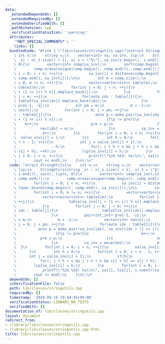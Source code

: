 ```yaml
---
data:
  _extendedDependsOn: []
  _extendedRequiredBy: []
  _extendedVerifiedWith: []
  _pathExtension: cpp
  _verificationStatusIcon: ':warning:'
  attributes:
    '*NOT_SPECIAL_COMMENTS*': ''
    links: []
  bundledCode: "#line 1 \"lib/classes/stringutils.cpp\"\nstruct StringUtils{\n   \
    \ int n;\n    string s;\n    vector<int> sa, sa_inv, lcp;\n    StringUtils(string\
    \ _s) : n(_s.size() + 1), s(_s + \"$\"), sa_inv(s.begin(), s.end()), sa(n), lcp(n,\
    \ 0){\n        vector<int> comp(sa_inv);\n        sort(comp.begin(), comp.end());\n\
    \        comp.erase(unique(comp.begin(), comp.end()), comp.end());\n        for(int\
    \ i = 0; i < n; ++i)\n            sa_inv[i] = distance(comp.begin(), lower_bound(comp.begin(),\
    \ comp.end(), sa_inv[i]));\n\n        int m = comp.size();\n        for(int i\
    \ = 0; m != n; ++i){\n            vector<vector<int>> table(m);\n            vector<vector<int>>\
    \ table2(m);\n            for(int j = 0; j < n; ++j){\n                table[sa_inv[(j\
    \ + (1 << i)) % n]].emplace_back(j);\n            }\n            for(int j = 0;\
    \ j < m; ++j)\n                for(auto idx : table[j]){\n                   \
    \ table2[sa_inv[idx]].emplace_back(idx);\n                }\n            pair<int,int>\
    \ pre{-1, -1};\n            int pm = m;\n            m = -1;\n            vector<int>\
    \ nex(n);\n            for(int j = 0; j < pm; ++j)\n                for(auto idx\
    \ : table2[j]){\n                    auto p = make_pair(sa_inv[idx], sa_inv[(idx\
    \ + (1 << i)) % n]);\n                    if(p != pre){\n                    \
    \    m++;\n                        pre = p;\n                    }\n         \
    \           nex[idx] = m;\n                }\n            sa_inv = move(nex);\n\
    \            m++;\n        }\n        for(int i = 0; i < n; ++i){\n          \
    \  sa[sa_inv[i]] = i;\n        }\n        int h = 0;\n        for(int i = 0; i\
    \ < n - 1; ++i){\n            int j = sa[sa_inv[i] + 1];\n            if(h)\n\
    \                --h;\n            for(; i + h < n && j + h < n && s[i + h] ==\
    \ s[j + h]; ++h);\n            lcp[sa_inv[i]] = h;\n        }\n        for(int\
    \ i = 0; i < n; ++i)\n            printf(\"%2d %2d: %s\\n\", sa[i], lcp[i], s.substr(sa[i]).c_str());\n\
    \        cout << endl;\n    }\n};\n"
  code: "struct StringUtils{\n    int n;\n    string s;\n    vector<int> sa, sa_inv,\
    \ lcp;\n    StringUtils(string _s) : n(_s.size() + 1), s(_s + \"$\"), sa_inv(s.begin(),\
    \ s.end()), sa(n), lcp(n, 0){\n        vector<int> comp(sa_inv);\n        sort(comp.begin(),\
    \ comp.end());\n        comp.erase(unique(comp.begin(), comp.end()), comp.end());\n\
    \        for(int i = 0; i < n; ++i)\n            sa_inv[i] = distance(comp.begin(),\
    \ lower_bound(comp.begin(), comp.end(), sa_inv[i]));\n\n        int m = comp.size();\n\
    \        for(int i = 0; m != n; ++i){\n            vector<vector<int>> table(m);\n\
    \            vector<vector<int>> table2(m);\n            for(int j = 0; j < n;\
    \ ++j){\n                table[sa_inv[(j + (1 << i)) % n]].emplace_back(j);\n\
    \            }\n            for(int j = 0; j < m; ++j)\n                for(auto\
    \ idx : table[j]){\n                    table2[sa_inv[idx]].emplace_back(idx);\n\
    \                }\n            pair<int,int> pre{-1, -1};\n            int pm\
    \ = m;\n            m = -1;\n            vector<int> nex(n);\n            for(int\
    \ j = 0; j < pm; ++j)\n                for(auto idx : table2[j]){\n          \
    \          auto p = make_pair(sa_inv[idx], sa_inv[(idx + (1 << i)) % n]);\n  \
    \                  if(p != pre){\n                        m++;\n             \
    \           pre = p;\n                    }\n                    nex[idx] = m;\n\
    \                }\n            sa_inv = move(nex);\n            m++;\n      \
    \  }\n        for(int i = 0; i < n; ++i){\n            sa[sa_inv[i]] = i;\n  \
    \      }\n        int h = 0;\n        for(int i = 0; i < n - 1; ++i){\n      \
    \      int j = sa[sa_inv[i] + 1];\n            if(h)\n                --h;\n \
    \           for(; i + h < n && j + h < n && s[i + h] == s[j + h]; ++h);\n    \
    \        lcp[sa_inv[i]] = h;\n        }\n        for(int i = 0; i < n; ++i)\n\
    \            printf(\"%2d %2d: %s\\n\", sa[i], lcp[i], s.substr(sa[i]).c_str());\n\
    \        cout << endl;\n    }\n};\n"
  dependsOn: []
  isVerificationFile: false
  path: lib/classes/stringutils.cpp
  requiredBy: []
  timestamp: '2020-09-16 19:44:45+09:00'
  verificationStatus: LIBRARY_NO_TESTS
  verifiedWith: []
documentation_of: lib/classes/stringutils.cpp
layout: document
redirect_from:
- /library/lib/classes/stringutils.cpp
- /library/lib/classes/stringutils.cpp.html
title: lib/classes/stringutils.cpp
---
```

